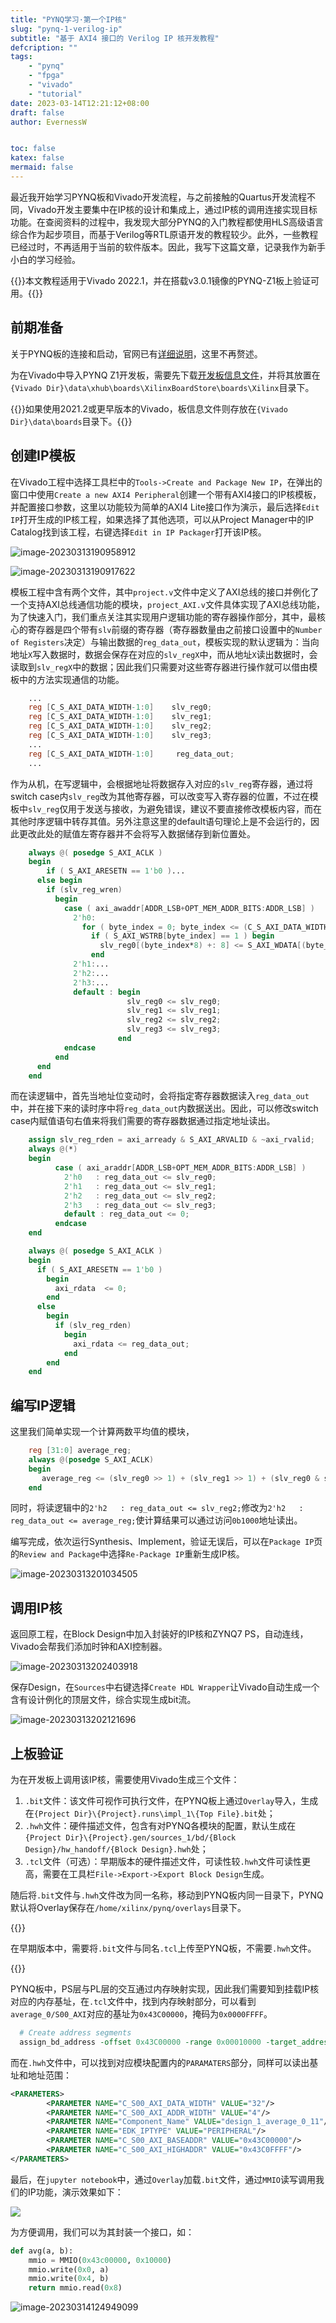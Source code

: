 ```yaml
---
title: "PYNQ学习·第一个IP核"
slug: "pynq-1-verilog-ip"
subtitle: "基于 AXI4 接口的 Verilog IP 核开发教程"
defcription: ""
tags:
    - "pynq"
    - "fpga"
    - "vivado"
    - "tutorial"
date: 2023-03-14T12:21:12+08:00
draft: false
author: EvernessW


toc: false
katex: false
mermaid: false
---
```


最近我开始学习PYNQ板和Vivado开发流程，与之前接触的Quartus开发流程不同，Vivado开发主要集中在IP核的设计和集成上，通过IP核的调用连接实现目标功能。在查阅资料的过程中，我发现大部分PYNQ的入门教程都使用HLS高级语言综合作为起步项目，而基于Verilog等RTL原语开发的教程较少。此外，一些教程已经过时，不再适用于当前的软件版本。因此，我写下这篇文章，记录我作为新手小白的学习经验。

{{<note success>}}本文教程适用于Vivado 2022.1，并在搭载v3.0.1镜像的PYNQ-Z1板上验证可用。{{</note>}}

## 前期准备

关于PYNQ板的连接和启动，官网已有[详细说明](https://pynq.readthedocs.io/en/latest/getting_started/pynq_z1_setup.html)，这里不再赘述。

为在Vivado中导入PYNQ Z1开发板，需要先下载[开发板信息文件](https://raw.githubusercontent.com/cathalmccabe/pynq-z1_board_files/master/pynq-z1.zip)，并将其放置在`{Vivado Dir}\data\xhub\boards\XilinxBoardStore\boards\Xilinx`目录下。

{{<note info>}}如果使用2021.2或更早版本的Vivado，板信息文件则存放在`{Vivado Dir}\data\boards`目录下。{{</note>}}

## 创建IP模板

在Vivado工程中选择工具栏中的`Tools->Create and Package New IP`，在弹出的窗口中使用`Create a new AXI4 Peripheral`创建一个带有AXI4接口的IP核模板，并配置接口参数，这里以功能较为简单的AXI4 Lite接口作为演示，最后选择`Edit IP`打开生成的IP核工程，如果选择了其他选项，可以从Project Manager中的IP Catalog找到该工程，右键选择`Edit in IP Packager`打开该IP核。

![image-20230313190958912](https://img.ioyoi.me/202303141228052.webp)

![image-20230313190917622](https://img.ioyoi.me/202303141228394.webp)

模板工程中含有两个文件，其中`project.v`文件中定义了AXI总线的接口并例化了一个支持AXI总线通信功能的模块，`project_AXI.v`文件具体实现了AXI总线功能，为了快速入门，我们重点关注其实现用户逻辑功能的寄存器操作部分，其中，最核心的寄存器是四个带有`slv`前缀的寄存器（寄存器数量由之前接口设置中的`Number of Registers`决定）与输出数据的`reg_data_out`，模板实现的默认逻辑为：当向地址`X`写入数据时，数据会保存在对应的`slv_regX`中，而从地址`X`读出数据时，会读取到`slv_regX`中的数据；因此我们只需要对这些寄存器进行操作就可以借由模板中的方法实现通信的功能。

```verilog
	...	
	reg [C_S_AXI_DATA_WIDTH-1:0]	slv_reg0;
	reg [C_S_AXI_DATA_WIDTH-1:0]	slv_reg1;
	reg [C_S_AXI_DATA_WIDTH-1:0]	slv_reg2;
	reg [C_S_AXI_DATA_WIDTH-1:0]	slv_reg3;
	...
	reg [C_S_AXI_DATA_WIDTH-1:0]	 reg_data_out;
	...
```

作为从机，在写逻辑中，会根据地址将数据存入对应的`slv_reg`寄存器，通过将switch case内`slv_reg`改为其他寄存器，可以改变写入寄存器的位置，不过在模板中`slv_reg`仅用于发送与接收，为避免错误，建议不要直接修改模板内容，而在其他时序逻辑中转存其值。另外注意这里的default语句理论上是不会运行的，因此更改此处的赋值左寄存器并不会将写入数据储存到新位置处。

```verilog
	always @( posedge S_AXI_ACLK )
	begin
        if ( S_AXI_ARESETN == 1'b0 )...
	  else begin
	    if (slv_reg_wren)
	      begin
	        case ( axi_awaddr[ADDR_LSB+OPT_MEM_ADDR_BITS:ADDR_LSB] )
	          2'h0:
	            for ( byte_index = 0; byte_index <= (C_S_AXI_DATA_WIDTH/8)-1; byte_index = byte_index+1 )
	              if ( S_AXI_WSTRB[byte_index] == 1 ) begin
	                slv_reg0[(byte_index*8) +: 8] <= S_AXI_WDATA[(byte_index*8) +: 8];
	              end
	          2'h1:...
	          2'h2:...
	          2'h3:...
	          default : begin
	                      slv_reg0 <= slv_reg0;
	                      slv_reg1 <= slv_reg1;
	                      slv_reg2 <= slv_reg2;
	                      slv_reg3 <= slv_reg3;
	                    end
	        endcase
	      end
	  end
	end    
```

而在读逻辑中，首先当地址位变动时，会将指定寄存器数据读入`reg_data_out`中，并在接下来的读时序中将`reg_data_out`内数据送出。因此，可以修改switch case内赋值语句右值来将我们需要的寄存器数据通过指定地址读出。

```verilog
	assign slv_reg_rden = axi_arready & S_AXI_ARVALID & ~axi_rvalid;
	always @(*)
	begin
	      case ( axi_araddr[ADDR_LSB+OPT_MEM_ADDR_BITS:ADDR_LSB] )
	        2'h0   : reg_data_out <= slv_reg0;
	        2'h1   : reg_data_out <= slv_reg1;
	        2'h2   : reg_data_out <= slv_reg2;
	        2'h3   : reg_data_out <= slv_reg3;
	        default : reg_data_out <= 0;
	      endcase
	end

	always @( posedge S_AXI_ACLK )
	begin
	  if ( S_AXI_ARESETN == 1'b0 )
	    begin
	      axi_rdata  <= 0;
	    end 
	  else
	    begin    
	      if (slv_reg_rden)
	        begin
	          axi_rdata <= reg_data_out;
	        end   
	    end
	end    
```

## 编写IP逻辑

这里我们简单实现一个计算两数平均值的模块，

```verilog
	reg [31:0] average_reg;
	always @(posedge S_AXI_ACLK)
	begin
	   average_reg <= (slv_reg0 >> 1) + (slv_reg1 >> 1) + (slv_reg0 & slv_reg1 & 1) ;
	end
```

同时，将读逻辑中的`2'h2   : reg_data_out <= slv_reg2;`修改为`2'h2   : reg_data_out <= average_reg;`使计算结果可以通过访问`0b1000`地址读出。

编写完成，依次运行Synthesis、Implement，验证无误后，可以在`Package IP`页的`Review and Package`中选择`Re-Package IP`重新生成IP核。

![image-20230313201034505](https://img.ioyoi.me/202303141228649.webp)

## 调用IP核

返回原工程，在Block Design中加入封装好的IP核和ZYNQ7 PS，自动连线，Vivado会帮我们添加时钟和AXI控制器。

![image-20230313202403918](https://img.ioyoi.me/202303141228644.webp)

保存Design，在`Sources`中右键选择`Create HDL Wrapper`让Vivado自动生成一个含有设计例化的顶层文件，综合实现生成bit流。

![image-20230313202121696](https://img.ioyoi.me/202303141228083.webp)

## 上板验证

为在开发板上调用该IP核，需要使用Vivado生成三个文件：

1. `.bit`文件：该文件可视作可执行文件，在PYNQ板上通过`Overlay`导入，生成在`{Project Dir}\{Project}.runs\impl_1\{Top File}.bit`处；
2. `.hwh`文件：硬件描述文件，包含有对PYNQ各模块的配置，默认生成在`{Project Dir}\{Project}.gen/sources_1/bd/{Block Design}/hw_handoff/{Block Design}.hwh`处；
3. `.tcl`文件（可选）：早期版本的硬件描述文件，可读性较`.hwh`文件可读性更高，需要在工具栏`File->Export->Export Block Design`生成。

随后将`.bit`文件与`.hwh`文件改为同一名称，移动到PYNQ板内同一目录下，PYNQ默认将Overlay保存在`/home/xilinx/pynq/overlays`目录下。

{{<note info>}}

在早期版本中，需要将`.bit`文件与同名`.tcl`上传至PYNQ板，不需要`.hwh`文件。

{{</note>}}

PYNQ板中，PS层与PL层的交互通过内存映射实现，因此我们需要知到挂载IP核对应的内存基址，在`.tcl`文件中，找到内存映射部分，可以看到`average_0/S00_AXI`对应的基址为`0x43C00000`，掩码为`0x0000FFFF`。

```tcl
  # Create address segments
  assign_bd_address -offset 0x43C00000 -range 0x00010000 -target_address_space [get_bd_addr_spaces processing_system7_0/Data] [get_bd_addr_segs average_0/S00_AXI/S00_AXI_reg] -force
```

而在`.hwh`文件中，可以找到对应模块配置内的`PARAMATERS`部分，同样可以读出基址和地址范围：

```xml
<PARAMETERS>
        <PARAMETER NAME="C_S00_AXI_DATA_WIDTH" VALUE="32"/>
        <PARAMETER NAME="C_S00_AXI_ADDR_WIDTH" VALUE="4"/>
        <PARAMETER NAME="Component_Name" VALUE="design_1_average_0_11"/>
        <PARAMETER NAME="EDK_IPTYPE" VALUE="PERIPHERAL"/>
        <PARAMETER NAME="C_S00_AXI_BASEADDR" VALUE="0x43C00000"/>
        <PARAMETER NAME="C_S00_AXI_HIGHADDR" VALUE="0x43C0FFFF"/>
</PARAMETERS>
```

最后，在`jupyter notebook`中，通过`Overlay`加载`.bit`文件，通过`MMIO`读写调用我们的IP功能，演示效果如下：

![](https://img.ioyoi.me/202303141250845.webp)

为方便调用，我们可以为其封装一个接口，如：

```python
def avg(a, b):
    mmio = MMIO(0x43c00000, 0x10000)
    mmio.write(0x0, a)
    mmio.write(0x4, b)
    return mmio.read(0x8)
```

![image-20230314124949099](https://img.ioyoi.me/202303141249482.webp)
